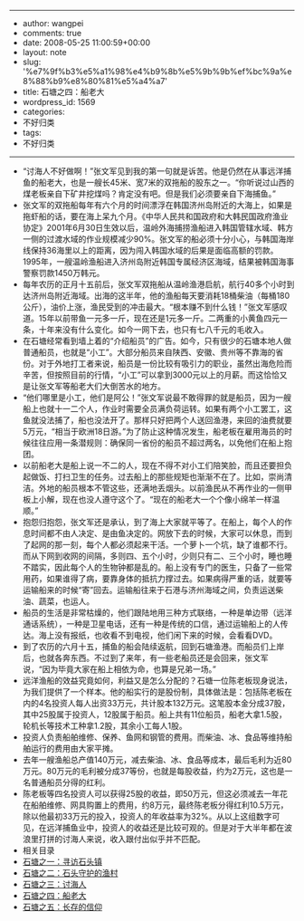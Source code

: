 - --
- author: wangpei
- comments: true
- date: 2008-05-25 11:00:59+00:00
- layout: note
- slug: '%e7%9f%b3%e5%a1%98%e4%b9%8b%e5%9b%9b%ef%bc%9a%e8%88%b9%e8%80%81%e5%a4%a7'
- title: 石塘之四：船老大
- wordpress_id: 1569
- categories:
- 不好归类
- tags:
- 不好归类
- --
- “讨海人不好做啊！”张文军见到我的第一句就是诉苦。他是仍然在从事远洋捕鱼的船老大，也是一艘长45米、宽7米的双拖船的股东之一。“你听说过山西的煤老板亲自下矿井挖煤吗？肯定没有吧。但是我们必须要亲自下海捕鱼。”
- 张文军的双拖船每年有六个月的时间漂浮在韩国济州岛附近的大海上，如果是拖虾船的话，要在海上呆九个月。《中华人民共和国政府和大韩民国政府渔业协定》2001年6月30日生效以后，温岭外海捕捞渔船进入韩国管辖水域、韩方一侧的过渡水域的作业规模减少90%。张文军的船必须十分小心，与韩国海岸线保持36海里以上的距离，因为闯入韩国水域的后果是面临高额的罚款。1995年，一艘温岭渔船进入济州岛附近韩国专属经济区海域，结果被韩国海事警察罚款1450万韩元。
- 每年农历的正月十五前后，张文军双拖船从温岭渔港启航，航行40多个小时到达济州岛附近海域。出海的这半年，他的渔船每天要消耗18桶柴油（每桶180公斤），油价上涨，渔民受到的冲击最大。“根本赚不到什么钱！”张文军感叹道。15年以前带鱼一元多一斤，现在还是1元多一斤。二两重的小黄鱼四元一条，十年来没有什么变化。如今一网下去，也只有七八千元的毛收入。
- 在石塘经常看到墙上着的“介绍船员”的广告。如今，只有很少的石塘本地人做普通船员，也就是“小工”。大部分船员来自陕西、安徽、贵州等不靠海的省份。对于外地打工者来说，船员是一份比较有吸引力的职业，虽然出海危险而辛苦，但按照目前的行情，“小工”可以拿到3000元以上的月薪。而这恰恰又是让张文军等船老大们大倒苦水的地方。
- “他们哪里是小工，他们是阿公！”张文军说最不敢得罪的就是船员，因为一艘船上也就十一二个人，作业时需要全员满负荷运转。如果有两个小工罢工，这鱼就没法捕了，船也没法开了。那样只好把两个人送回渔港，来回的油费就要5万元，“相当于欧洲18日游。”为了防止这种情况发生，船老板在雇用海员的时候往往应用一条潜规则：确保同一省份的船员不超过两名，以免他们在船上抱团。
- 以前船老大是船上说一不二的人，现在不得不对小工们陪笑脸，而且还要担负起做饭、打扫卫生的任务。过去船上的那些规矩也渐渐不在了。比如，崇尚清洁。外地的船员根本不管这些，还满地丢烟头。以前渔民从不再作业的一侧甲板上小解，现在也没人遵守这个了。“现在的船老大一个个像小绵羊一样温顺。”
- 抱怨归抱怨，张文军还是承认，到了海上大家就平等了。在船上，每个人的作息时间都不由人决定、是由鱼决定的。网放下去的时候，大家可以休息，而到了起网的那一刻，每个人都必须起来干活。一个萝卜一个坑，缺了谁都不行。而从下网到收网的间隔，多则四、五个小时，少则只有二、三个小时，睡也睡不踏实，因此每个人的生物钟都是乱的。船上没有专门的医生，只备了一些常用药，如果谁得了病，要靠身体的抵抗力撑过去。如果病得严重的话，就要等运输船来的时候“寄”回去。运输船往来于石港与济州海域之间，负责运送柴油、蔬菜，也运人。
- 船员的生活是非常枯燥的，他们跟陆地用三种方式联络，一种是单边带（远洋通话系统），一种是卫星电话，还有一种是传统的口信，通过运输船上的人传达。海上没有报纸，也收看不到电视，他们闲下来的时候，会看看DVD。
- 到了农历的六月十五，捕鱼的船会陆续返航，回到石塘渔港。而船员们上岸后，也就各奔东西。不过到了来年，有一些老船员还是会回来，张文军说，“因为毕竟大家在船上相依为命，也算是兄弟一场。”
- 远洋渔船的效益究竟如何，利益又是怎么分配的？石塘一位陈老板现身说法，为我们提供了一个样本。他的船实行的是股份制，具体做法是：包括陈老板在内的4名投资人每人出资33万元，共计股本132万元。这笔股本金分成37股，其中25股属于投资人，12股属于船员。船上共有11位船员，船老大拿1.5股，轮机长等技术工种拿1.2股，其余小工每人1股。
- 投资人负责船舶维修、保养、鱼网和钢管的费用。而柴油、冰、食品等维持船舶运行的费用由大家平摊。
- 去年一艘渔船总产值140万元，减去柴油、冰、食品等成本，最后毛利为近80万元。80万元的毛利被分成37等份，也就是每股收益，约为2万元，这也是一名普通船员分得的红利。
- 陈老板等四名投资人可以获得25股的收益，即50万元，但这必须减去一年花在船舶维修、网具购置上的费用，约8万元，最终陈老板分得红利10.5万元，除以他最初33万元的投入，投资人的年收益率为32%。从以上这组数字可见，在远洋捕鱼业中，投资人的收益还是比较可观的。但是对于大半年都在波浪里打拼的讨海人来说，收入跟付出似乎并不匹配。
- 相关目录
- [石塘之一：寻访石头镇](http://www.baibanbao.net/?p=1566)
- [石塘之二：石头守护的渔村](http://www.baibanbao.net/?p=1567)
- [石塘之三：讨海人](http://www.baibanbao.net/?p=1568)
- [石塘之四：船老大](http://www.baibanbao.net/?p=1569)
- [石塘之五：长存的信仰](http://www.baibanbao.net/?p=1570)
